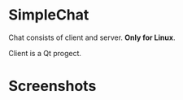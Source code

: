 # SimpleChat
 Chat consists of client and server. **Only for Linux**.
 
 Client is a Qt progect.
 
# Screenshots
 
